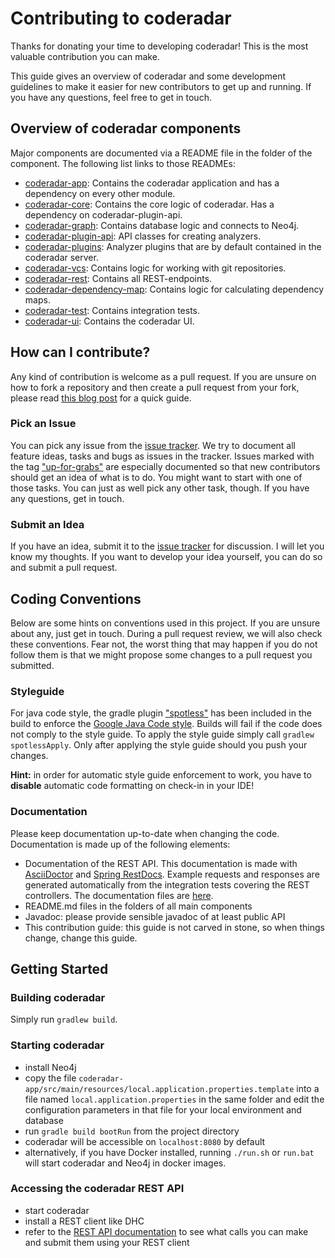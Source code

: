 # Contributing to coderadar

Thanks for donating your time to developing coderadar! This is the most
valuable contribution you can make.

This guide gives an overview of coderadar and some development guidelines
to make it easier for new contributors to get up and running. If you have
any questions, feel free to get in touch.

## Overview of coderadar components
Major components are documented via a README file in the folder of the component.
The following list links to those READMEs:

* [coderadar-app](https://github.com/adessoAG/coderadar/tree/master/coderadar-app): Contains the coderadar application and has a dependency on every other module.
* [coderadar-core](https://github.com/adessoAG/coderadar/tree/master/coderadar-core): Contains the core logic of coderadar. Has a dependency on coderadar-plugin-api.
* [coderadar-graph](https://github.com/adessoAG/coderadar/tree/master/coderadar-graph): Contains database logic and connects to Neo4j.
* [coderadar-plugin-api](https://github.com/adessoAG/coderadar/tree/master/coderadar-plugin-api): API classes for creating analyzers.
* [coderadar-plugins](https://github.com/adessoAG/coderadar/tree/master/coderadar-plugins): Analyzer plugins that are by default contained in the coderadar server.
* [coderadar-vcs](https://github.com/adessoAG/coderadar/tree/master/coderadar-vcs): Contains logic for working with git repositories.
* [coderadar-rest](https://github.com/adessoAG/coderadar/tree/master/coderadar-rest): Contains all REST-endpoints.
* [coderadar-dependency-map](https://github.com/adessoAG/coderadar/tree/master/coderadar-dependency-map): Contains logic for calculating dependency maps.
* [coderadar-test](https://github.com/adessoAG/coderadar/tree/master/coderadar-test): Contains integration tests.
* [coderadar-ui](https://github.com/adessoAG/coderadar/tree/master/coderadar-ui): Contains the coderadar UI.

## How can I contribute?

Any kind of contribution is welcome as a pull request.
If you are unsure on how to fork a repository and then create a pull 
request from your fork, please read [this blog post](https://reflectoring.io/github-fork-and-pull/)
for a quick guide.

### Pick an Issue
You can pick any issue from the [issue tracker](https://github.com/adessoAG/coderadar/issues). 
We try to document all feature ideas, tasks and bugs as issues in the tracker.
Issues marked with the tag ["up-for-grabs"](https://github.com/adessoAG/coderadar/issues?q=is%3Aissue+is%3Aopen+label%3Aup-for-grabs) are especially documented so that 
new contributors should get an idea of what is to do. You might want to
start with one of those tasks. You can just as well pick any other task, though.
If you have any questions, get in touch.

### Submit an Idea
If you have an idea, submit it to the [issue tracker](https://github.com/adessoAG/coderadar/issues)
for discussion. I will let you know my thoughts. If you want to develop your idea
yourself, you can do so and submit a pull request.

## Coding Conventions
Below are some hints on conventions used in this project. If you are unsure about
any, just get in touch. During a pull request review, we will also check these
conventions. Fear not, the worst thing that may happen if you do not follow them
is that we might propose some changes to a pull request you submitted.

### Styleguide
For java code style, the gradle plugin ["spotless"](https://github.com/diffplug/spotless) has been included in the build to enforce the
[Google Java Code style](https://google.github.io/styleguide/javaguide.html). Builds will fail if 
the code does not comply to the style guide. To apply the style guide simply call 
`gradlew spotlessApply`. Only after applying the style guide should you push your changes.

**Hint:** in order for automatic style guide enforcement to work, you have to **disable**
automatic code formatting on check-in in your IDE!

### Documentation
Please keep documentation up-to-date when changing the code. Documentation
is made up of the following elements:

* Documentation of the REST API. This documentation is made with [AsciiDoctor](http://asciidoctor.org/) and
  [Spring RestDocs](https://projects.spring.io/spring-restdocs/). Example requests
  and responses are generated automatically from the integration tests covering
  the REST controllers. The documentation files are [here](https://github.com/adessoAG/coderadar/tree/master/coderadar-test/coderadar-core/src/main/asciidoc).
* README.md files in the folders of all main components
* Javadoc: please provide sensible javadoc of at least public API
* This contribution guide: this guide is not carved in stone, so when things change,
  change this guide. 
  
## Getting Started

### Building coderadar
Simply run `gradlew build`.

### Starting coderadar
* install Neo4j
* copy the file `coderadar-app/src/main/resources/local.application.properties.template` into a file named `local.application.properties`
  in the same folder and edit the configuration parameters in that file for your local environment and database
* run `gradle build bootRun` from the project directory
* coderadar will be accessible on `localhost:8080` by default
* alternatively, if you have Docker installed, running `./run.sh` or `run.bat` will start coderadar and Neo4j in docker images.

### Accessing the coderadar REST API
* start coderadar
* install a REST client like DHC
* refer to the [REST API documentation](https://adessoag.github.io/coderadar/current/docs/restapi.html)
  to see what calls you can make and submit them using your REST client
 
